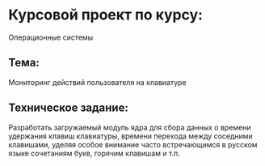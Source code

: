 # Курсовой проект по курсу:

Операционные системы

## Тема:

Мониторинг действий пользователя на клавиатуре

## Техническое задание:

Разработать загружаемый модуль ядра для сбора данных о времени удержания клавиш клавиатуры, времени перехода между соседними клавишами, уделяя особое внимание часто встречающимся в русском языке сочетаниям букв, горячим клавишам и т.п.
